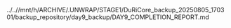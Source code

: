 ../..//mnt/h/ARCHIVE/.UNWRAP/STAGE1/DuRiCore_backup_20250805_170301/backup_repository/day9_backup/DAY9_COMPLETION_REPORT.md